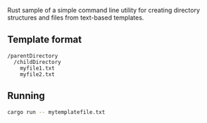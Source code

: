 Rust sample of a simple command line utility for creating directory structures and files from text-based templates.

## Template format

```text
/parentDirectory
  /childDirectory
    myfile1.txt
    myfile2.txt
```

## Running

```bash
cargo run -- mytemplatefile.txt
```
